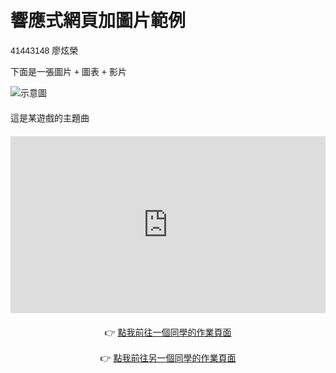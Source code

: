 <!DOCTYPE html>
<html lang="zh-Hant">
<head>
  <meta charset="UTF-8" />
  <meta name="viewport" content="width=device-width, initial-scale=1.0" />
  <title>響應式範例 + 圖片</title>
  <script src="https://cdn.plot.ly/plotly-latest.min.js"></script>
  <style>
    body {
      margin: 0;
      padding: 20px;
      font-family: Arial, sans-serif;
    }

    h1, p {
      text-align: center;
    }

    /* 圖片讓它不會超出容器 */
    .responsive-img {
      max-width: 100%;
      height: auto;
      display: block;
      margin: 0 auto;
    }

    /* 圖表容器 */
    #myPlot {
      width: 100%;
      max-width: 700px;
      margin: 20px auto;
    }

    /* 影片響應式容器 (16:9) */
    .video-container {
      position: relative;
      width: 100%;
      padding-bottom: 56.25%;
      height: 0;
      overflow: hidden;
      max-width: 900px;
      margin: 20px auto;
    }

    .video-container iframe {
      position: absolute;
      top: 0;
      left: 0;
      width: 100%;
      height: 100%;
      border: 0;
    }
  </style>
</head>
<body>

  <h1>響應式網頁加圖片範例</h1> 
  <p>41443148
     廖炫榮
  </p>
  <p>下面是一張圖片 + 圖表 + 影片</p>
 

  <!-- 加入圖片 -->
  <img
    src="https://encrypted-tbn0.gstatic.com/images?q=tbn:ANd9GcR7baOHUCm_fpu068IkpAGZBKlba_xEn8t5Ww&s"
    alt="示意圖"
    class="responsive-img"
  />

  <!-- Plotly 圖表 -->
  <div id="myPlot"></div>
  <script>
    const xArray = ["pp19", "mp5", "ak74n", "沙漠之鷹", "ML槓桿步槍"];
    const yArray = [55, 49, 44, 24, 90];

    const data = [{
      x: xArray,
      y: yArray,
      type: "bar",
      orientation: "v",
      marker: { color: "rgba(0,0,255,0.6)" }
    }];

    const layout = {
      title: "暗區突圍中我常用武器使用統計圖",
      autosize: true,
      margin: { t: 40 }
    };

    Plotly.newPlot("myPlot", data, layout, { responsive: true });
  </script>

  <!-- YouTube 影片 -->
   <p>這是某遊戲的主題曲</p>
  <div class="video-container">
    <iframe
      src="https://www.youtube.com/embed/pzt6SmvGpXk?list=RDpzt6SmvGpXk"
      title="〈Sacrifice〉ft.G.E.M."
      allow="accelerometer; autoplay; clipboard-write; encrypted-media; gyroscope; picture-in-picture; web-share"
      referrerpolicy="strict-origin-when-cross-origin"
      allowfullscreen>
    </iframe>
  </div>
  <!-- 新增的超連結 -->
<p style="text-align: center; margin-top: 20px;">
  👉 <a href="https://newbie123-blip.github.io/homework1/index.html" target="_blank">
    點我前往一個同學的作業頁面
  </a><br><br>
  👉 <a href="https://a6706976-5455.github.io/the-internet-homework/" target="_blank">
    點我前往另一個同學的作業頁面
  </a>
</p>



</body>
</html>
